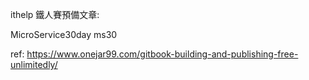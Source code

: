 ithelp 鐵人賽預備文章: 

MicroService30day  ms30 



ref:
https://www.onejar99.com/gitbook-building-and-publishing-free-unlimitedly/